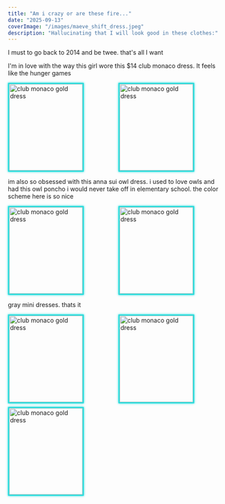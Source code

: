 ```yaml
---
title: "Am i crazy or are these fire..."
date: "2025-09-13"
coverImage: "/images/maeve_shift_dress.jpeg"
description: "Hallucinating that I will look good in these clothes:"
---
```

I must to go back to 2014 and be twee. that's all I want


I'm in love with the way this girl wore this $14 club monaco dress. It feels like the hunger games

<div class="image-grid">
  <img src="/images/clubmonaco_shift.webp" alt="club monaco gold dress" width="430" />
  <img src="/images/tiktok_gold_dress.png" alt="club monaco gold dress" width="200" />
</div>


im also so obsessed with this anna sui owl dress. i used to love owls and had this owl poncho i would never take off in elementary school. the color scheme here is so nice
<div class="image-grid">
  <img src="/images/annasui_dress.webp" alt="club monaco gold dress" width="430" />
  <img src="/images/annasui_closeup.webp" alt="club monaco gold dress" width="430" />
</div>

gray mini dresses. thats it
<div class="image-grid">
  <img src="/images/anthro_dress.webp" alt="club monaco gold dress" width="430" />
  <img src="/images/silk_dress.webp" alt="club monaco gold dress" width="430" />
  <img src="/images/balencidress.png" alt="club monaco gold dress" width="430" />
</div>


<style>
.image-grid {
  display: grid;
  grid-template-columns: repeat(auto-fill, minmax(170px, 1fr));
  gap: 8px;
}

.image-grid img {
  width: 170px;
  height: 200px;
  object-fit: cover;
  border-radius: 1px;
  border: 3px solid #2eddddff; /* neon light blue border */
  box-shadow: 0 0 5px #2eddddff; /* subtle glowing effect */
}

a {
  color: #ff66cc; /* neon pink/purple */
  text-decoration: none; /* removes underline */
  font-weight: normal;
}

a:hover {
  color: #2edddd; /* changes to neon blue on hover */
  text-shadow: 0 0 6px #2edddd; /* glowing hover effect */
}
</style>
